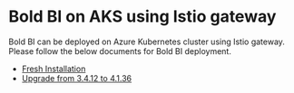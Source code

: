 # Bold BI on AKS using Istio gateway

Bold BI can be deployed on Azure Kubernetes cluster using Istio gateway. Please follow the below documents for Bold BI deployment.

* [Fresh Installation](docs/microsoft-aks.md)
* [Upgrade from 3.4.12 to 4.1.36](docs/upgrade.md)
